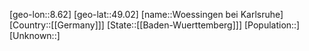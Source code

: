 ﻿---
location: [49.02,8.62]
type: City
tags:
- geo/City


SpocWebEntityId: 35734
isDeleted: false
confidential: public

---
[geo-lon::8.62]
[geo-lat::49.02]
[name::Woessingen bei Karlsruhe]
[Country::[[Germany]]]
[State::[[Baden-Wuerttemberg]]]
[Population::]
[Unknown::]

